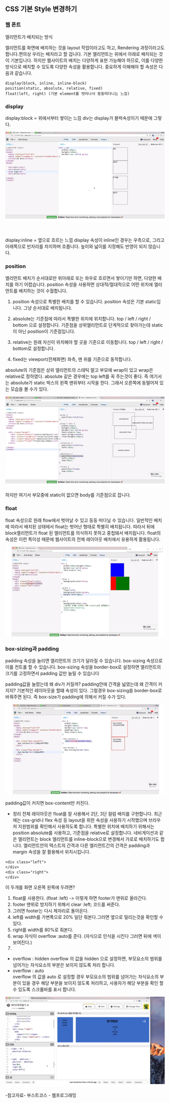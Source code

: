 ## CSS 기본 Style 변경하기

### 웹 폰트

엘리먼트가 배치되는 방식

엘리먼트를 화면에 배치하는 것을 layout 작업이라고도 하고, Rendering 과정이라고도 합니다.편의상 우리는 배치라고 할 겁니다.
기본 엘리먼트는 위에서 아래로 배치되는 것이 기본입니다.
하지만 웹사이트의 배치는 다양하게 표현 가능해야 하므로, 이를 다양한 방식으로 배치할 수 있도록 다양한 속성을 활용합니다.
중요하게 이해해야 할 속성은 다음과 같습니다.

~~~
display(block, inline, inline-block)
position(static, absolute, relative, fixed)
float(left, right) (기본 element를 벗어나서 둥둥떠다니는 느낌)
~~~


### display

display:block = 위에서부터 쌓이는 느낌 
div는 display가 블럭속성이기 때문에 그렇다.

![css_layout](./img/css_layout.png)

<br/>


display:inline = 옆으로 흐르는 느낌
display 속성이 inline인 경우는 우측으로, 그리고 아래쪽으로 빈자리를 차지하며 흐릅니다.
높이와 넓이를 지정해도 반영이 되지 않습니다.



### position
엘리먼트 배치가 순서대로만 위아래로 또는 좌우로 흐르면서 쌓이기만 하면, 다양한 배치를 하기 어렵습니다.
position 속성을 사용하면 상대적/절대적으로 어떤 위치에 엘리먼트를 배치하는 것이 수월합니다.

1. position 속성으로 특별한 배치를 할 수 있습니다.
position 속성은 기본 static입니다.
그냥 순서대로 배치됩니다.

2. absolute는 기준점에 따라서 특별한 위치에 위치합니다.
top / left / right / bottom 으로 설정합니다.
기준점을 상위엘리먼트로 단계적으로 찾아가는데 static이 아닌 position이 기준점입니다.

3. relative는 원래 자신이 위치해야 할 곳을 기준으로 이동합니다.
top / left / right / bottom로 설정합니다.

4. fixed는 viewport(전체화면) 좌측, 맨 위를 기준으로 동작합니다.


absolute의 기준점은 상위 엘리먼트의 스태틱 말고 부모에 wrap이 있고 wrap은 relative로
정하였다. absolute 같은 경우에는 top left를 꼭 주는것이 좋다. 즉 여기서는 
absolute가 static 박스의 왼쪽 맨위부터 시작을 한다. 그래서 오른쪽에 동떨어져 있는 
모습을 볼 수가 있다.



![css_absolute](./img/css_absolute.png)

하지만 여기서 부모중에 static이 없으면 body를 기준점으로 잡니다.

### float

float 속성으로 원래 flow에서 벗어날 수 있고 둥둥 떠다닐 수 있습니다.
일반적인 배치에 따라서 배치된 상태에서 float는 벗어난 형태로 특별히 배치됩니다.
따라서 뒤에 block엘리먼트가 float 된 엘리먼트를 의식하지 못하고 중첩돼서 배치됩니다.
float의 속성은 이런 특이성 때문에 웹사이트의 전체 레이아웃 배치에서 유용하게 활용됩니다.

![float](./img/float.png)

### box-sizing과 padding

padding 속성을 늘리면 엘리먼트의 크기가 달라질 수 있습니다.
box-sizing 속성으로 이를 컨트롤 할 수 있습니다.
box-sizing 속성을 border-box로 설정하면 엘리먼트의 크기를 고정하면서 padding 값만 늘릴 수 있습니다

padding값을 늘렸는데 왜 div가 커질까? padding안에 간격을 넓였는데 왜 간격이 커지지?
기본적인 레이아웃을 할떄 속성이 있다. 그럴경우 box-sizing을 border-box로 바꿔주면 된다.
즉 box-size가 padding에 의해서 커질 수가 있다.

![padding](./img/padding.png)

padding값이 커지면 box-content만 커진다.


   - 정리
전체 레이아웃은 float를 잘 사용해서 2단, 3단 컬럼 배치를 구현합니다.
최근에는 css-grid나 flex 속성 등 layout을 위한 속성을 사용하기 시작했으며 브라우저 지원범위를 확인해서 사용하도록 합니다.
특별한 위치에 배치하기 위해서는 position absolute를 사용하고, 기준점을 relative로 설정합니다.
네비게이션과 같은 엘리먼트는 block 엘리먼트를 inline-block으로 변경해서 가로로 배치하기도 합니다.
엘리먼트안의 텍스트의 간격과 다른 엘리먼트간의 간격은 padding과 margin 속성을 잘 활용해서 위치시킵니다.


~~~
<div class="left">
</div>
<div class="right">
</div>
~~~
이 두개를 화면 오른쪽 왼쪽에 두려면?
1. float를 사용한다. (float :left) -> 이렇게 하면 footer가 맨위로 올라간다.
2. footer 맨위로 방지하기 위해서 clear :left; 코드를 써준다.
3. 그러면 footer는 다시 제자리로 돌아온다.
4. left를 width를 가변폭으로 20% 일단 줘본다.그러면 옆으로 밀리는것을 확인할 수 있다.
5. right를 width를 80%로 줘본다.
6. wrap 자식이 overflow :auto를 준다. (자식으로 인식을 시킨다 그러면 뒤에 색이 보여진다.)
7. 
  
   - overflow : hidden
  overflow 의 값을 hidden 으로 설정하면, 부모요소의 범위를 넘어가는 자식요소의 부분은 보이지 않도록 처리 합니다.
   - overflow : auto  
   overflow 의 값을 auto 로 설정할 경우 부모요소의 범위를 넘어가는 자식요소의 부분이 있을 경우 해당 부분을 보이지 않도록 처리하고, 사용자가 해당 부분을 확인 할 수 있도록 스크롤바를 표시 합니다.

![emoticon](./img/emoticon.png)

-참고자료-
부스트코스 - 웹프로그래밍









  
































